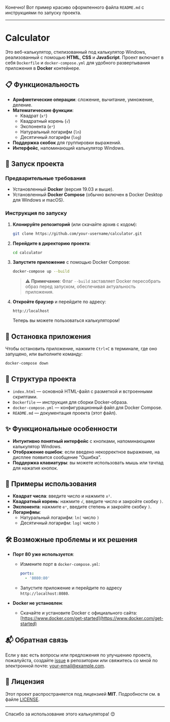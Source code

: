 Конечно! Вот пример красиво оформленного файла `README.md` с инструкциями по запуску проекта.

---

# Calculator

Это веб-калькулятор, стилизованный под калькулятор Windows, реализованный с помощью **HTML**, **CSS** и **JavaScript**. Проект включает в себя `Dockerfile` и `docker-compose.yml` для удобного развертывания приложения в **Docker** контейнере.

## 📋 Функциональность

- **Арифметические операции**: сложение, вычитание, умножение, деление.
- **Математические функции**:
  - Квадрат (`x²`)
  - Квадратный корень (`√`)
  - Экспонента (`eˣ`)
  - Натуральный логарифм (`ln`)
  - Десятичный логарифм (`log`)
- **Поддержка скобок** для группировки выражений.
- **Интерфейс**, напоминающий калькулятор Windows.

## 🚀 Запуск проекта

### Предварительные требования

- Установленный **Docker** (версия 19.03 и выше).
- Установленный **Docker Compose** (обычно включен в Docker Desktop для Windows и macOS).

### Инструкция по запуску

1. **Клонируйте репозиторий** (или скачайте архив с кодом):

   ```bash
   git clone https://github.com/your-username/calculator.git
   ```

2. **Перейдите в директорию проекта**:

   ```bash
   cd calculator
   ```

3. **Запустите приложение** с помощью Docker Compose:

   ```bash
   docker-compose up --build
   ```

   > ⚠️ **Примечание**: Флаг `--build` заставляет Docker пересобрать образ перед запуском, обеспечивая актуальность приложения.

4. **Откройте браузер** и перейдите по адресу:

   ```
   http://localhost
   ```

   Теперь вы можете пользоваться калькулятором!

## 🛑 Остановка приложения

Чтобы остановить приложение, нажмите `Ctrl+C` в терминале, где оно запущено, или выполните команду:

```bash
docker-compose down
```

## 📂 Структура проекта

- `index.html` — основной HTML-файл с разметкой и встроенными скриптами.
- `Dockerfile` — инструкция для сборки Docker-образа.
- `docker-compose.yml` — конфигурационный файл для Docker Compose.
- `README.md` — документация проекта (этот файл).

## ✨ Функциональные особенности

- **Интуитивно понятный интерфейс** с кнопками, напоминающими калькулятор Windows.
- **Отображение ошибок**: если введено некорректное выражение, на дисплее появится сообщение "Ошибка".
- **Поддержка клавиатуры**: вы можете использовать мышь или тачпад для нажатия кнопок.

## 📖 Примеры использования

- **Квадрат числа**: введите число и нажмите `x²`.
- **Квадратный корень**: нажмите `√`, введите число и закройте скобку `)`.
- **Экспонента**: нажмите `eˣ`, введите степень и закройте скобку `)`.
- **Логарифмы**:
  - Натуральный логарифм: `ln(` число `)`
  - Десятичный логарифм: `log(` число `)`

## 🛠 Возможные проблемы и их решения

- **Порт 80 уже используется**:
  - Измените порт в `docker-compose.yml`:

    ```yaml
    ports:
      - '8080:80'
    ```

  - Запустите приложение и перейдите по адресу `http://localhost:8080`.

- **Docker не установлен**:
  - Скачайте и установите Docker с официального сайта: [https://www.docker.com/get-started](https://www.docker.com/get-started)

## 📬 Обратная связь

Если у вас есть вопросы или предложения по улучшению проекта, пожалуйста, создайте [issue](https://github.com/your-username/calculator/issues) в репозитории или свяжитесь со мной по электронной почте: [your-email@example.com](mailto:your-email@example.com).

## 📝 Лицензия

Этот проект распространяется под лицензией **MIT**. Подробности см. в файле [LICENSE](LICENSE).

---

Спасибо за использование этого калькулятора! 😊
